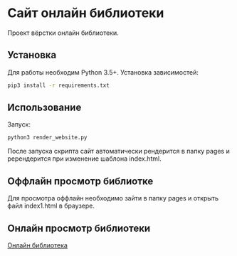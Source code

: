 # Сайт онлайн библиотеки
Проект вёрстки онлайн библиотеки.

## Установка
Для работы необходим Python 3.5+. 
Установка зависимостей:
```bash
pip3 install -r requirements.txt
```
## Использование
Запуск:
```bash
python3 render_website.py
```
После запуска скрипта сайт автоматически рендерится в папку pages и ререндерится при изменение шаблона index.html.

## Оффлайн просмотр библиотке
Для просмотра оффлайн необходимо зайти в папку pages и открыть файл index1.html в браузере.

## Онлайн просмотр библиотеки
[Онлайн библиотека](https://qdes.github.io/online_library_layout/pages/index1.html)
